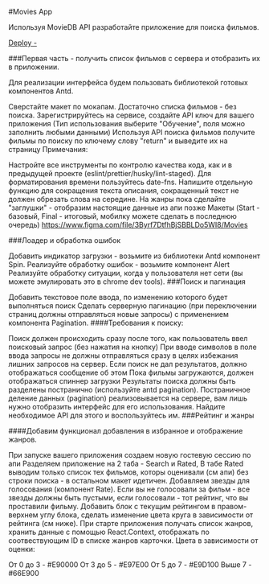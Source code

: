 #Movies App

Используя MovieDB API разработайте приложение для поиска фильмов.

[Deploy -](https://movie-jg7cat7gs-aleksandrs-projects-f31d4829.vercel.app/)

###Первая часть - получить список фильмов с сервера и отобразить их в приложении.

Для реализации интерфейса будем пользовать библиотекой готовых компонентов Antd.

Сверстайте макет по мокапам. Достаточно списка фильмов - без поиска.
Зарегистрируйтесь на сервисе, создайте API ключ для вашего приложения (Тип использования выберите "Обучение", поля можно заполнить любыми данными)
Используя API поиска фильмов получите фильмы по поиску по ключему слову "return" и выведите их на страницу
Примечания:

Настройте все инструменты по контролю качества кода, как и в предыдущей проекте (eslint/prettier/husky/lint-staged).
Для форматирования времени пользуйтесь date-fns.
Напишите отдельную функцию для сокращения текста описания, сокращенный текст не должен обрезать слова на середине.
На жанры пока сделайте "заглушки" - отобразим настоящие данные из апи позже
Макеты (Start - базовый, Final - итоговый, мобилку можете сделать в последнюю очередь) https://www.figma.com/file/3Byrf7DtfhBjSBBLDo5WI8/Movies

###Лоадер и обработка ошибок

Добавить индикатор загрузки - возьмите из библиотеки Antd компонент Spin.
Реализуйте обработку ошибок - возьмите компонент Alert
Реализуйте обработку ситуации, когда у пользователя нет сети (вы можете эмулировать это в chrome dev tools).
###Поиск и пагинация

Добавить текстовое поле ввода, по изменению которого будет выполняться поиск
Сделать серверную пагинацию (при переключении страниц должны отправляться новые запросы) с применением компонента Pagination.
####Требования к поиску:

Поиск должен происходить сразу после того, как пользователь ввел поисковый запрос (без нажатия на кнопку)
При вводе символов в поле ввода запросы не должны отправляться сразу в целях избежания лишних запросов на сервер.
Если поиск не дал результатов, должно отображаться сообщение об этом
Пока фильмы загружаются, должен отображаться спиннер загрузки
Результаты поиска должны быть разделены постранично (используйте antd pagination).
Постраничное деление данных (pagination) реализовывается на сервере, вам лишь нужно отобразить интерфейс для его использования. Найдите необходимое API для этого и воспользуйтесь им.
###Рейтинг и жанры

####Добавим функционал добавления в избранное и отображение жанров.

При запуске вашего приложения создаем новую гостевую сессию по апи
Разделяем приложение на 2 таба - Search и Rated,
В табе Rated выводим только список тех фильмов, которы оценивали (см апи) без строки поиска - в остальном макет идетичен.
Добавляем звезды для голосования (компонент Rate). Если вы не голосовали за фильм - все звезды должны быть пустыми, если голосовали - тот рейтинг, что вы проставили фильму.
Добавить блок с текущим рейтингом в правом-верхнем углу блока, сделать изменение цвета круга в зависимости от рейтинга (см ниже).
При старте приложения получать список жанров, хранить данные с помощью React.Context, отображать по соотвествующим ID в списке жанров карточки.
Цвета в зависимости от оценки:

От 0 до 3 - #E90000
От 3 до 5 - #E97E00
От 5 до 7 - #E9D100
Выше 7 - #66E900

